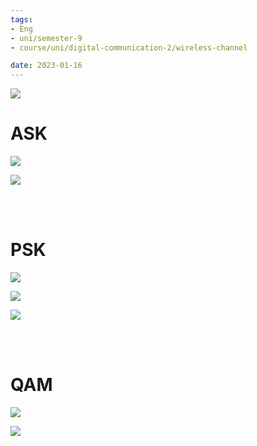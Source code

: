 ```yaml
---
tags:
- Eng
- uni/semester-9
- course/uni/digital-communication-2/wireless-channel

date: 2023-01-16
---
```



![](University-Courses/Semester-9/Digital-Commnication-2/graph.png)

# ASK
![](modulations-images/ask-1.png)

![](modulations-images/ask-2.png)

</br>
</br>

# PSK
![](modulations-images/psk-1.png)

![](modulations-images/psk-2.png)

![](modulations-images/psk-3.png)


</br>
</br>

# QAM
![](modulations-images/qam-1.png)

![](modulations-images/qam-2.png)